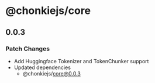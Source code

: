 # @chonkiejs/core

## 0.0.3

### Patch Changes

- Add Huggingface Tokenizer and TokenChunker support
- Updated dependencies
  - @chonkiejs/core@0.0.3
